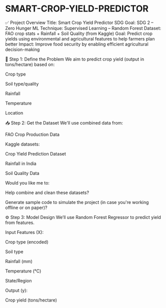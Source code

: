 # SMART-CROP-YIELD-PREDICTOR

✅ Project Overview
Title: Smart Crop Yield Predictor
SDG Goal: SDG 2 – Zero Hunger
ML Technique: Supervised Learning – Random Forest
Dataset: FAO crop stats + Rainfall + Soil Quality (from Kaggle)
Goal: Predict crop yields using environmental and agricultural features to help farmers plan better
Impact: Improve food security by enabling efficient agricultural decision-making

🧠 Step 1: Define the Problem
We aim to predict crop yield (output in tons/hectare) based on:

Crop type

Soil type/quality

Rainfall

Temperature

Location

📥 Step 2: Get the Dataset
We'll use combined data from:

FAO Crop Production Data

Kaggle datasets:

Crop Yield Prediction Dataset

Rainfall in India

Soil Quality Data

Would you like me to:

Help combine and clean these datasets?

Generate sample code to simulate the project (in case you're working offline or on paper)?

⚙️ Step 3: Model Design
We’ll use Random Forest Regressor to predict yield from features.

Input Features (X):

Crop type (encoded)

Soil type

Rainfall (mm)

Temperature (°C)

State/Region

Output (y):

Crop yield (tons/hectare)
